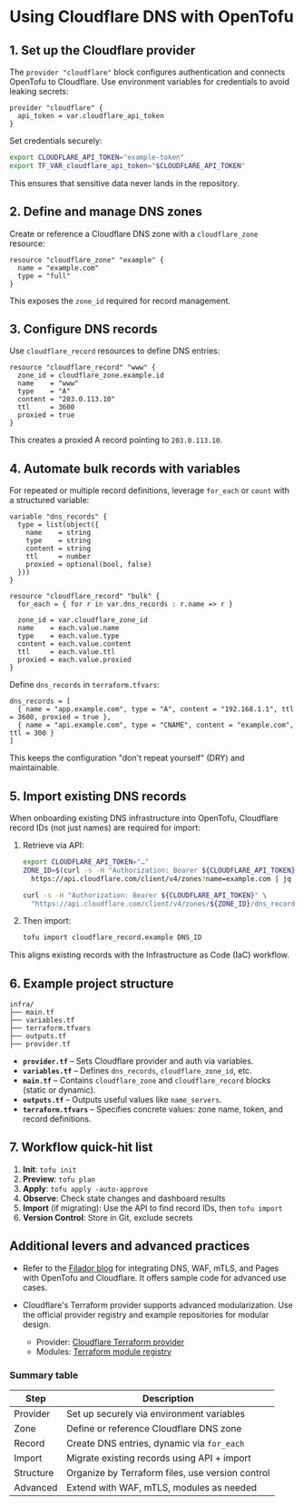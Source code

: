 # Using Cloudflare DNS with OpenTofu

## 1. Set up the Cloudflare provider

The `provider "cloudflare"` block configures authentication and connects
OpenTofu to Cloudflare. Use environment variables for credentials to avoid
leaking secrets:

```hcl
provider "cloudflare" {
  api_token = var.cloudflare_api_token
}
```

Set credentials securely:

```bash
export CLOUDFLARE_API_TOKEN="example-token"
export TF_VAR_cloudflare_api_token="$CLOUDFLARE_API_TOKEN"
```

This ensures that sensitive data never lands in the repository.

## 2. Define and manage DNS zones

Create or reference a Cloudflare DNS zone with a `cloudflare_zone` resource:

```hcl
resource "cloudflare_zone" "example" {
  name = "example.com"
  type = "full"
}
```

This exposes the `zone_id` required for record management.

## 3. Configure DNS records

Use `cloudflare_record` resources to define DNS entries:

```hcl
resource "cloudflare_record" "www" {
  zone_id = cloudflare_zone.example.id
  name    = "www"
  type    = "A"
  content = "203.0.113.10"
  ttl     = 3600
  proxied = true
}
```

This creates a proxied A record pointing to `203.0.113.10`.

## 4. Automate bulk records with variables

For repeated or multiple record definitions, leverage `for_each` or `count`
with a structured variable:

```hcl
variable "dns_records" {
  type = list(object({
    name    = string
    type    = string
    content = string
    ttl     = number
    proxied = optional(bool, false)
  }))
}

resource "cloudflare_record" "bulk" {
  for_each = { for r in var.dns_records : r.name => r }

  zone_id = var.cloudflare_zone_id
  name    = each.value.name
  type    = each.value.type
  content = each.value.content
  ttl     = each.value.ttl
  proxied = each.value.proxied
}
```

Define `dns_records` in `terraform.tfvars`:

```hcl
dns_records = [
  { name = "app.example.com", type = "A", content = "192.168.1.1", ttl = 3600, proxied = true },
  { name = "api.example.com", type = "CNAME", content = "example.com", ttl = 300 }
]
```

This keeps the configuration "don't repeat yourself" (DRY) and maintainable.

## 5. Import existing DNS records

When onboarding existing DNS infrastructure into OpenTofu, Cloudflare record
IDs (not just names) are required for import:

1. Retrieve via API:

   ```bash
   export CLOUDFLARE_API_TOKEN="…"
   ZONE_ID=$(curl -s -H "Authorization: Bearer ${CLOUDFLARE_API_TOKEN}" \
     https://api.cloudflare.com/client/v4/zones?name=example.com | jq -r '.result[0].id')

   curl -s -H "Authorization: Bearer ${CLOUDFLARE_API_TOKEN}" \
     "https://api.cloudflare.com/client/v4/zones/${ZONE_ID}/dns_records?name=www.example.com&type=A" | jq -r '.result[0].id'
   ```

2. Then import:

   ```bash
   tofu import cloudflare_record.example DNS_ID
   ```

This aligns existing records with the Infrastructure as Code (IaC) workflow.

## 6. Example project structure

```plaintext
infra/
├── main.tf
├── variables.tf
├── terraform.tfvars
├── outputs.tf
├── provider.tf
```

- **`provider.tf`** – Sets Cloudflare provider and auth via variables.
- **`variables.tf`** – Defines `dns_records`, `cloudflare_zone_id`, etc.
- **`main.tf`** – Contains `cloudflare_zone` and `cloudflare_record`
  blocks (static or dynamic).
- **`outputs.tf`** – Outputs useful values like `name_servers`.
- **`terraform.tfvars`** – Specifies concrete values: zone name, token,
  and record definitions.

## 7. Workflow quick-hit list

1. **Init**: `tofu init`
2. **Preview**: `tofu plan`
3. **Apply**: `tofu apply -auto-approve`
4. **Observe**: Check state changes and dashboard results
5. **Import** (if migrating): Use the API to find record IDs, then `tofu import`
6. **Version Control**: Store in Git, exclude secrets

## Additional levers and advanced practices

- Refer to the [Filador blog](https://filador.com) for integrating DNS, WAF,
  mTLS, and Pages with OpenTofu and Cloudflare. It offers sample code for
  advanced use cases.

- Cloudflare's Terraform provider supports advanced modularization. Use the
  official provider registry and example repositories for modular design.
  - Provider:
    [Cloudflare Terraform provider](https://registry.terraform.io/providers/cloudflare/cloudflare/latest)
  - Modules:
    [Terraform module registry](https://registry.terraform.io/browse/modules)

### Summary table

| Step      | Description                                      |
| --------- | ------------------------------------------------ |
| Provider  | Set up securely via environment variables        |
| Zone      | Define or reference Cloudflare DNS zone          |
| Record    | Create DNS entries, dynamic via `for_each`       |
| Import    | Migrate existing records using API + import      |
| Structure | Organize by Terraform files, use version control |
| Advanced  | Extend with WAF, mTLS, modules as needed         |

